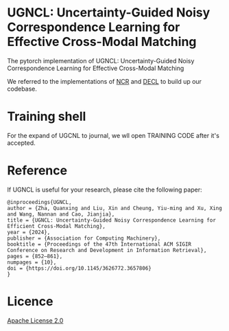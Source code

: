 # UGNCL: Uncertainty-Guided Noisy Correspondence Learning for Effective Cross-Modal Matching

The pytorch implementation of UGNCL: Uncertainty-Guided Noisy Correspondence Learning for Effective Cross-Modal Matching

We referred to the implementations of [NCR](https://github.com/XLearning-SCU/2021-NeurIPS-NCR) and [DECL](https://github.com/QinYang79/DECL) to build up our codebase.

# Training shell
For the expand of UGCNL to journal, we wll open TRAINING CODE after it's accepted.

# Reference
If UGNCL is useful for your research, please cite the following paper:
```
@inproceedings{UGNCL,
author = {Zha, Quanxing and Liu, Xin and Cheung, Yiu-ming and Xu, Xing and Wang, Nannan and Cao, Jianjia},
title = {UGNCL: Uncertainty-Guided Noisy Correspondence Learning for Efficient Cross-Modal Matching},
year = {2024},
publisher = {Association for Computing Machinery},
booktitle = {Proceedings of the 47th International ACM SIGIR Conference on Research and Development in Information Retrieval},
pages = {852–861},
numpages = {10},
doi = {https://doi.org/10.1145/3626772.3657806}
}
```

# Licence
[Apache License 2.0](https://www.apache.org/licenses/LICENSE-2.0)
